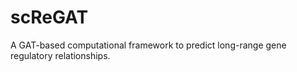 # scReGAT
A GAT-based computational framework to predict long-range gene regulatory relationships.


